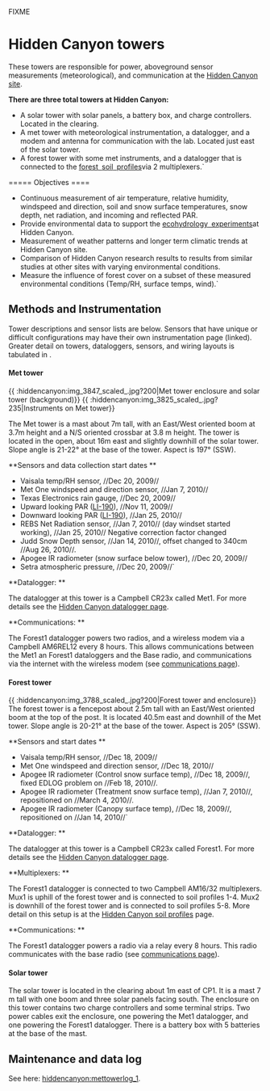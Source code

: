 FIXME

# Hidden Canyon towers

These towers are responsible for power, aboveground sensor measurements
(meteorological), and communication at the [Hidden Canyon
site](hiddencanyon/hc_sitedescription).

 **There are three total towers at Hidden Canyon:**

* A solar tower with solar panels, a battery box, and charge controllers. Located in the clearing.
* A met tower with meteorological instrumentation, a datalogger, and a modem and antenna for communication with the lab. Located just east of the solar tower.
* A forest tower with some met instruments, and a datalogger that is connected to the [forest`
`soil`
`profiles](hiddencanyon/hc_soilprofiles)via 2 multiplexers.`

===== Objectives ====

- Continuous measurement of air temperature, relative humidity, windspeed and direction, soil and snow surface temperatures, snow depth, net radiation, and incoming and reflected PAR.
- Provide environmental data to support the [ecohydrology`
`experiments](hiddencanyon/hc_ecohydrology:overview)at Hidden Canyon.
- Measurement of weather patterns and longer term climatic trends at Hidden Canyon site. 
- Comparison of Hidden Canyon research results to results from similar studies at other sites with varying environmental conditions.
- Measure the influence of forest cover on a subset of these measured environmental conditions (Temp/RH, surface temps, wind).`

## Methods and Instrumentation

Tower descriptions and sensor lists are below. Sensors that have unique
or difficult configurations may have their own instrumentation page
(linked). Greater detail on towers, dataloggers, sensors, and wiring
layouts is tabulated in .

#### Met tower

{{ :hiddencanyon:img_3847_scaled_.jpg?200|Met tower enclosure and
solar tower (background)}} {{
:hiddencanyon:img_3825_scaled_.jpg?235|Instruments on Met tower}}

The Met tower is a mast about 7m tall, with an East/West oriented boom
at 3.7m height and a N/S oriented crossbar at 3.8 m height. The tower is
located in the open, about 16m east and slightly downhill of the solar
tower. Slope angle is 21-22° at the base of the tower. Aspect is 197°
(SSW).

 **Sensors and data collection start dates **

- Vaisala temp/RH sensor, //Dec 20, 2009//
- Met One windspeed and direction sensor, //Jan 7, 2010//
- Texas Electronics rain gauge, //Dec 20, 2009//
- Upward looking PAR ([LI-190](:instruments:li-190)), //Nov 11, 2009//
- Downward looking PAR ([LI-190](:instruments:li-190)), //Jan 25, 2010//
- REBS Net Radiation sensor, //Jan 7, 2010// (day windset started working), //Jan 25, 2010// Negative correction factor changed
- Judd Snow Depth sensor, //Jan 14, 2010//, offset changed to 340cm //Aug 26, 2010//.
- Apogee IR radiometer (snow surface below tower), //Dec 20, 2009//
- Setra atmospheric pressure, //Dec 20, 2009//`

 **Datalogger: **

The datalogger at this tower is a Campbell CR23x called Met1. For more
details see the [Hidden Canyon datalogger
page](hiddencanyon/hc_dataloggers).

 **Communications: **

The Forest1 datalogger powers two radios, and a wireless modem via a
Campbell AM6REL12 every 8 hours. This allows communications between the
Met1 an Forest1 dataloggers and the Base radio, and communications via
the internet with the wireless modem (see [communications
page](hiddencanyon/hc_communicationsystem)).

#### Forest tower

{{ :hiddencanyon:img_3788_scaled_.jpg?200|Forest tower and
enclosure}} The forest tower is a fencepost about 2.5m tall with an
East/West oriented boom at the top of the post. It is located 40.5m east
and downhill of the Met tower. Slope angle is 20-21° at the base of the
tower. Aspect is 205° (SSW).

 **Sensors and start dates **

- Vaisala temp/RH sensor, //Dec 18, 2009//
- Met One windspeed and direction sensor, //Dec 18, 2010//
- Apogee IR radiometer (Control snow surface temp), //Dec 18, 2009//, fixed EDLOG problem on //Feb 18, 2010//.
- Apogee IR radiometer (Treatment snow surface temp), //Jan 7, 2010//, repositioned on //March 4, 2010//.
- Apogee IR radiometer (Canopy surface temp), //Dec 18, 2009//, repositioned on //Jan 14, 2010//`

 **Datalogger: **

The datalogger at this tower is a Campbell CR23x called Forest1. For
more details see the [Hidden Canyon datalogger
page](hiddencanyon/hc_dataloggers).

 **Multiplexers: **

The Forest1 datalogger is connected to two Campbell AM16/32
multiplexers. Mux1 is uphill of the forest tower and is connected to
soil profiles 1-4. Mux2 is downhill of the forest tower and is connected
to soil profiles 5-8. More detail on this setup is at the [Hidden Canyon
soil profiles](hiddencanyon/hc_soilprofiles) page.

 **Communications: **

The Forest1 datalogger powers a radio via a relay every 8 hours. This
radio communicates with the base radio (see [communications
page](hiddencanyon/hc_communicationsystem)).

#### Solar tower

The solar tower is located in the clearing about 1m east of CP1. It is a
mast 7 m tall with one boom and three solar panels facing south. The
enclosure on this tower contains two charge controllers and some
terminal strips. Two power cables exit the enclosure, one powering the
Met1 datalogger, and one powering the Forest1 datalogger. There is a
battery box with 5 batteries at the base of the mast.

## Maintenance and data log

See here: <hiddencanyon:mettowerlog_1>.
